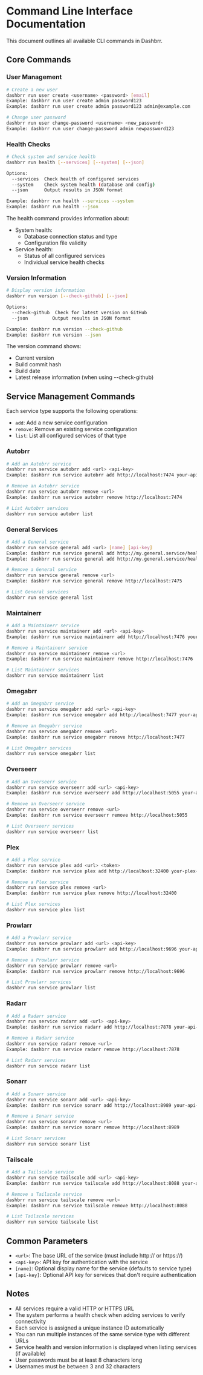 # Command Line Interface Documentation

This document outlines all available CLI commands in Dashbrr.

## Core Commands

### User Management

```bash
# Create a new user
dashbrr run user create <username> <password> [email]
Example: dashbrr run user create admin password123
Example: dashbrr run user create admin password123 admin@example.com

# Change user password
dashbrr run user change-password <username> <new_password>
Example: dashbrr run user change-password admin newpassword123
```

### Health Checks

```bash
# Check system and service health
dashbrr run health [--services] [--system] [--json]

Options:
  --services  Check health of configured services
  --system    Check system health (database and config)
  --json      Output results in JSON format

Example: dashbrr run health --services --system
Example: dashbrr run health --json
```

The health command provides information about:

- System health:
  - Database connection status and type
  - Configuration file validity
- Service health:
  - Status of all configured services
  - Individual service health checks

### Version Information

```bash
# Display version information
dashbrr run version [--check-github] [--json]

Options:
  --check-github  Check for latest version on GitHub
  --json         Output results in JSON format

Example: dashbrr run version --check-github
Example: dashbrr run version --json
```

The version command shows:

- Current version
- Build commit hash
- Build date
- Latest release information (when using --check-github)

## Service Management Commands

Each service type supports the following operations:

- `add`: Add a new service configuration
- `remove`: Remove an existing service configuration
- `list`: List all configured services of that type

### Autobrr

```bash
# Add an Autobrr service
dashbrr run service autobrr add <url> <api-key>
Example: dashbrr run service autobrr add http://localhost:7474 your-api-key

# Remove an Autobrr service
dashbrr run service autobrr remove <url>
Example: dashbrr run service autobrr remove http://localhost:7474

# List Autobrr services
dashbrr run service autobrr list
```

### General Services

```bash
# Add a General service
dashbrr run service general add <url> [name] [api-key]
Example: dashbrr run service general add http://my.general.service/healthz/liveness MyService
Example: dashbrr run service general add http://my.general.service/healthz/liveness MyService optional-api-key

# Remove a General service
dashbrr run service general remove <url>
Example: dashbrr run service general remove http://localhost:7475

# List General services
dashbrr run service general list
```

### Maintainerr

```bash
# Add a Maintainerr service
dashbrr run service maintainerr add <url> <api-key>
Example: dashbrr run service maintainerr add http://localhost:7476 your-api-key

# Remove a Maintainerr service
dashbrr run service maintainerr remove <url>
Example: dashbrr run service maintainerr remove http://localhost:7476

# List Maintainerr services
dashbrr run service maintainerr list
```

### Omegabrr

```bash
# Add an Omegabrr service
dashbrr run service omegabrr add <url> <api-key>
Example: dashbrr run service omegabrr add http://localhost:7477 your-api-key

# Remove an Omegabrr service
dashbrr run service omegabrr remove <url>
Example: dashbrr run service omegabrr remove http://localhost:7477

# List Omegabrr services
dashbrr run service omegabrr list
```

### Overseerr

```bash
# Add an Overseerr service
dashbrr run service overseerr add <url> <api-key>
Example: dashbrr run service overseerr add http://localhost:5055 your-api-key

# Remove an Overseerr service
dashbrr run service overseerr remove <url>
Example: dashbrr run service overseerr remove http://localhost:5055

# List Overseerr services
dashbrr run service overseerr list
```

### Plex

```bash
# Add a Plex service
dashbrr run service plex add <url> <token>
Example: dashbrr run service plex add http://localhost:32400 your-plex-token

# Remove a Plex service
dashbrr run service plex remove <url>
Example: dashbrr run service plex remove http://localhost:32400

# List Plex services
dashbrr run service plex list
```

### Prowlarr

```bash
# Add a Prowlarr service
dashbrr run service prowlarr add <url> <api-key>
Example: dashbrr run service prowlarr add http://localhost:9696 your-api-key

# Remove a Prowlarr service
dashbrr run service prowlarr remove <url>
Example: dashbrr run service prowlarr remove http://localhost:9696

# List Prowlarr services
dashbrr run service prowlarr list
```

### Radarr

```bash
# Add a Radarr service
dashbrr run service radarr add <url> <api-key>
Example: dashbrr run service radarr add http://localhost:7878 your-api-key

# Remove a Radarr service
dashbrr run service radarr remove <url>
Example: dashbrr run service radarr remove http://localhost:7878

# List Radarr services
dashbrr run service radarr list
```

### Sonarr

```bash
# Add a Sonarr service
dashbrr run service sonarr add <url> <api-key>
Example: dashbrr run service sonarr add http://localhost:8989 your-api-key

# Remove a Sonarr service
dashbrr run service sonarr remove <url>
Example: dashbrr run service sonarr remove http://localhost:8989

# List Sonarr services
dashbrr run service sonarr list
```

### Tailscale

```bash
# Add a Tailscale service
dashbrr run service tailscale add <url> <api-key>
Example: dashbrr run service tailscale add http://localhost:8088 your-api-key

# Remove a Tailscale service
dashbrr run service tailscale remove <url>
Example: dashbrr run service tailscale remove http://localhost:8088

# List Tailscale services
dashbrr run service tailscale list
```

## Common Parameters

- `<url>`: The base URL of the service (must include http:// or https://)
- `<api-key>`: API key for authentication with the service
- `[name]`: Optional display name for the service (defaults to service type)
- `[api-key]`: Optional API key for services that don't require authentication

## Notes

- All services require a valid HTTP or HTTPS URL
- The system performs a health check when adding services to verify connectivity
- Each service is assigned a unique instance ID automatically
- You can run multiple instances of the same service type with different URLs
- Service health and version information is displayed when listing services (if available)
- User passwords must be at least 8 characters long
- Usernames must be between 3 and 32 characters
